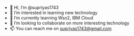 - 👋 Hi, I’m @supriyas1743
- 👀 I’m interested in learning new technology 
- 🌱 I’m currently learning Wso2, IBM Cloud
- 💞️ I’m looking to collaborate on more interesting technology 
- 📫 You can reach me on supriyas1743@gmail.com


